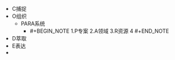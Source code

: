 - C捕捉
- O组织
	- PARA系统
		- #+BEGIN_NOTE
		  1.P专案
		  2.A领域
		  3.R资源
		  4
		  #+END_NOTE
- D萃取
- E表达
-